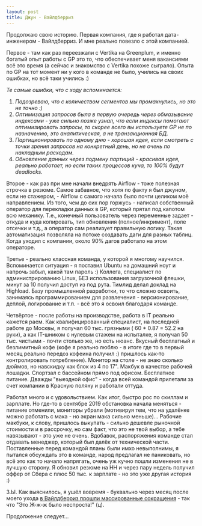 ```yaml
---
layout: post
title: Джун - Вайлдберриз
---
```


Продолжаю свою историю. Первая компания, где я работал дата-инженером - Вайлдберриз. И мне реально повезло с этой компанией.

Первое - там как раз переезжали с Vertika на Greenplum, и именно богатый опыт работы с GP это то, что обеспечивает меня вакансиями всё это время (а сейчас и знакомство с Vertika похоже сыграло). Опыта по GP на тот момент ни у кого в команде не было, учились на своих ошибках, но всё таки учились :) 

*Те самые ошибки, что с ходу вспоминается:*
1. *Подозреваю, что с количеством сегментов мы промахнулись, но это не точно :)*
2. *Оптимизация запросов была в первую очередь через обмазывание индексами - уже сильно позже узнал, что если индексы помогают оптимизировать запросы, то скорее всего вы используете GP не по назначению, это аналитическая, а не транзакционная БД.*
3. *Партиционировать по одному дню - хорошая идея, если смотреть с точки зрения запросов на конкретный день, но не очень по накладным расходам.*
4. *Обновление данных через подмену партиций - красивая идея, реально работает, но если таких процессов куча, то 100% будут deadlocks.*

Второе - как раз при мне начали внедрять Airflow - тоже полезная строчка в резюме. Самое забавное, что хотя по факту я был джуном, если не стажером, - Airflow с самого начала было почти целиком моё направлением. Из того, чем до сих пор горжусь - написал собственный оператор для перекладки данных в GP, который прятал под капотом всю механику. Т.е., конечный пользователь через переменные задает - откуда и куда копировать, тип обновления (полное/инкримент), поле отсечки и т.д., а оператор сам реализует правильную логику. Такая автоматизация позволяла на потоке создавать даги для разных таблиц. Когда уходил с компании, около 90% дагов работало на этом операторе.

Третье - реально классная команда, у которой я многому научился. Вспоминается ситуация - я поставил Ubuntu на домашний ноут и напрочь забыл, какой там пароль :) Коллега, специалист по администрированию Linux, БЕЗ использования загрузочной флешки, минут за 10 получил доступ из под рута. Тимлид делал доклад на Highload. Базу промышленной разработки, то что сложно освоить, занимаясь программированием для развлечения - версионирование, деплой, логирование и т.п. - всё это я освоил благодаря команде.

Четвёртое - после работы на производстве, работа в IT реально кажется раем. Как квалифицированный специалист, на последней работе до Москвы, я получал 60 тыс. грязными ( 60 * 0.87 = 52.2 на руки), а как IT-шником с нулевым стажем на испыталке, я получал 50 тыс. чистыми - почти столько же, но есть нюанс. Вкусный бесплатный и безлимитный кофе (кофе я реально люблю - в итоге где то в первый месяц реально передоз кофеина получил :) пришлось как-то контролировать потребление). Монитор на столе - не знаю сколько дюймов, но навскидку как блок из 4 по 17". Макбук в качестве рабочей лошадки. Спортзал с бассейном прямо под офисом. Бесплатное питание. Дважды "выездной офис" - когда всей командой прилетали за счет компании в Красную поляну и работали оттуда.

Работал много и с удовольствием. Как итог, быстро рос по скиллам и зарплате. Но где-то в сентябре 2019 обстановка начала меняться - питание отменили, мониторы убрали (мотивируя тем, что на удалёнке можно работать с мака - но экран мака сильно меньше)... Рабочие макбуки, к слову, пришлось выкупать - сильно дешевле рыночной стоимости и в рассрочку, но сам факт, что это не твой выбор, а тебе навязывают - это уже не очень. Вдобавок, распоряжения команде стал отдавать менеджер, который был далёк от технической части. Поставленные перед командой планы были имхо невыполнимы, я пытался обсуждать это в команде, народ предлагал не паниковать, но всё это как то начало напрягать, очень уж кучно пошли изменения не в лучшую сторону. Я обновил резюме на HH и через пару недель получил оффер от Сбера с плюс 50 тыс. к зарплате - но это уже другая история :)

З.Ы. Как выяснилось, я ушёл вовремя - буквально через месяц после моего ухода [в Вайлдберриз прошли массированные сокращения](https://oborot.ru/news/chto-proishodit-v-wildberries-massovye-uvolneniya-ili-prosto-zakryvayut-neudachnye-proekty-i124057.html) - так что "Это Ж-ж-ж было неспроста!" (ц).

Продолжение следует...